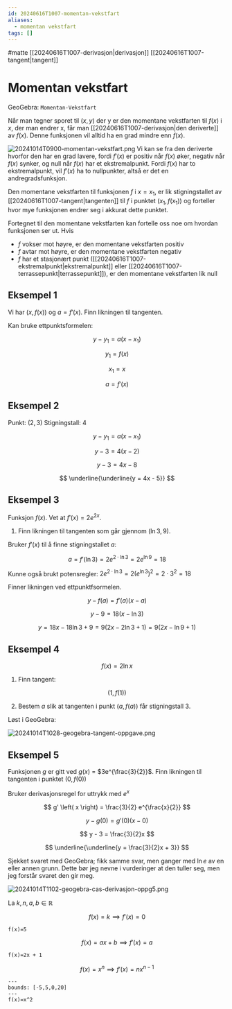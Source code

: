 ```yaml
---
id: 20240616T1007-momentan-vekstfart
aliases:
  - momentan vekstfart
tags: []
---
```


#matte [[20240616T1007-derivasjon|derivasjon]] [[20240616T1007-tangent|tangent]]

# Momentan vekstfart

GeoGebra: `Momentan-Vekstfart`

Når man tegner sporet til $(x, y)$ der y er den momentane vekstfarten til $f \left( x \right)$ i $x$, der man endrer x, får man [[20240616T1007-derivasjon|den deriverte]] av $f \left( x \right)$. Denne funksjonen vil alltid ha en grad mindre enn $f \left( x \right)$.

![20241014T0900-momentan-vekstfart.png](Assets/20241014T0900-momentan-vekstfart.png)
Vi kan se fra den deriverte hvorfor den har en grad lavere, fordi $f' \left( x \right)$ er positiv når $f \left( x \right)$ øker, negativ når $f \left( x \right)$ synker, og null når $f \left( x \right)$ har et ekstremalpunkt. Fordi $f \left( x \right)$ har to ekstremalpunkt, vil $f' \left( x \right)$ ha to nullpunkter, altså er det en andregradsfunksjon.

Den momentane vekstfarten til funksjonen $f$ i $x=x_{1}$, er lik stigningstallet av [[20240616T1007-tangent|tangenten]] til $f$ i punktet $(x_{1}, f(x_{1}))$ og forteller hvor mye funksjonen endrer seg i akkurat dette punktet.

Fortegnet til den momentane vekstfarten kan fortelle oss noe om hvordan funksjonen ser ut. Hvis

- $f$ vokser mot høyre, er den momentane vekstfarten positiv
- $f$ avtar mot høyre, er den momentane vekstfarten negativ
- $f$ har et stasjonært punkt ([[20240616T1007-ekstremalpunkt|ekstremalpunkt]] eller [[20240616T1007-terrassepunkt|terrassepunkt]]), er den momentane vekstfarten lik null

## Eksempel 1

Vi har $\left( x, f \left( x \right) \right)$ og $a = f' \left( x \right)$. Finn likningen til tangenten.

Kan bruke ettpunktsformelen:

$$
y - y_1 = a (x - x_1)
$$

$$
y_1 = f \left( x \right)
$$

$$
x_1 = x
$$

$$
a = f' \left( x \right)
$$

## Eksempel 2

Punkt: $\left( 2, 3 \right)$
Stigningstall: $4$

$$
y - y_1 = a \left( x - x_1 \right)
$$

$$
y - 3 = 4 \left( x - 2 \right)
$$

$$
y - 3 = 4x - 8
$$

$$
\underline{\underline{y = 4x - 5}}
$$

## Eksempel 3

Funksjon $f \left( x \right)$. Vet at $f' \left( x \right) = 2e^{2x}$.

1. Finn likningen til tangenten som går gjennom $\left( \ln{3}, 9 \right)$.

Bruker $f' \left( x \right)$ til å finne stigningstallet $a$:

$$
a = f' \left( \ln{3} \right) = 2e^{2 \cdot \ln{3}} = 2e^{\ln{9}} = 18
$$

Kunne også brukt potensregler: $2e^{2 \cdot \ln{3}} = 2 \left( e^{\ln{3}} \right)^{2} = 2 \cdot 3^{2} = 18$

Finner likningen ved ettpunktfsormelen.

$$
y - f \left( a \right) = f' \left( a \right) \left( x - a \right)
$$

$$
y - 9 = 18 \left( x - \ln{3} \right)
$$

$$
y = 18x - 18\ln{3} + 9 = 9 \left( 2x - 2\ln{3} + 1 \right) = 9 \left( 2x - \ln{9} + 1 \right)
$$

## Eksempel 4

$$
f \left( x \right) = 2\ln{x}
$$

1. Finn tangent:

$$
\left( 1, f \left( 1 \right) \right)
$$

2. Bestem $a$ slik at tangenten i punkt $\left( a, f \left( a \right) \right)$ får stigningstall 3.

Løst i GeoGebra:

![20241014T1028-geogebra-tangent-oppgave.png](Assets/20241014T1028-geogebra-tangent-oppgave.png)

## Eksempel 5

Funksjonen $g$ er gitt ved $g \left( x \right)$ = $3e^{\frac{3}{2}}$. Finn likningen til tangenten i punktet $\left( 0, f \left( 0 \right) \right)$

Bruker derivasjonsregel for uttrykk med $e^{x}$

$$
g' \left( x \right) = \frac{3}{2} e^{\frac{x}{2}}
$$

$$
y - g \left( 0 \right) = g' \left( 0 \right) \left( x - 0 \right)
$$

$$
y - 3 = \frac{3}{2}x
$$

$$
\underline{\underline{y = \frac{3}{2}x + 3}}
$$

Sjekket svaret med GeoGebra; fikk samme svar, men ganger med $\ln{e}$ av en eller annen grunn. Dette bør jeg nevne i vurderinger at den tuller seg, men jeg forstår svaret den gir meg.

![20241014T1102-geogebra-cas-derivasjon-oppg5.png](Assets/20241014T1102-geogebra-cas-derivasjon-oppg5.png)

La $k,n,a,b \in \mathbb{R}$

$$
f \left( x \right) = k \implies f' \left( x \right) = 0
$$

```functionplot
f(x)=5
```

$$
f \left( x \right) = ax + b \implies f' \left( x \right) = a
$$

```functionplot
f(x)=2x + 1
```

$$
f \left( x \right) = x^{n} \implies f' \left( x \right) = nx^{n-1}
$$

```functionplot
---
bounds: [-5,5,0,20]
---
f(x)=x^2
```
